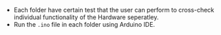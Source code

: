 - Each folder have certain test that the user can perform to cross-check individual functionality of the Hardware seperatley.
- Run the `.ino` file in each folder using Arduino IDE. 
